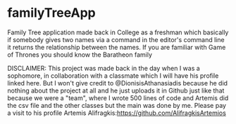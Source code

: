# familyTreeApp
Family Tree application made back in College as a freshman which basically if somebody gives two names via a command in the editor's command line it returns the relationship between the names. If you are familiar with Game of Thrones you should know the Baratheon family

DISCLAIMER: This project was made back in the day when I was a sophomore, in collaboration with a classmate which I will have his profile linked here. But I won't give credit to @DionisisAthanasiadis because he did nothing about the project at all and he just uploads it in Github just like that because we were a "team", where I wrote 500 lines of code and Artemis did the csv file and the other classes but the main was done by me. Please pay a visit to his profile
Artemis Alifragkis:https://github.com/AlifragkisArtemios
